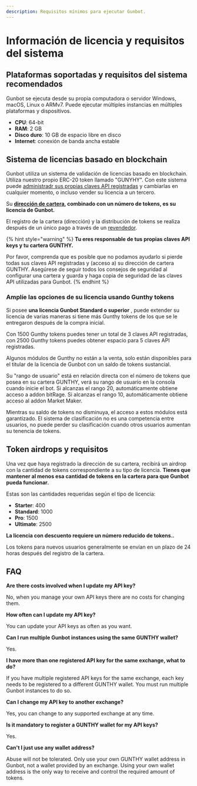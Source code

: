 ```yaml
---
description: Requisitos mínimos para ejecutar Gunbot.
---
```


# Información de licencia y requisitos del sistema

## Plataformas soportadas y requisitos del sistema recomendados

Gunbot se ejecuta desde su propia computadora o servidor Windows, macOS, Linux o ARMv7. Puede ejecutar múltiples instancias en múltiples plataformas y dispositivos.

* **CPU**: 64-bit
* **RAM**: 2 GB
* **Disco duro**: 10 GB de espacio libre en disco
* **Internet**: conexión de banda ancha estable

## Sistema de licencias basado en blockchain

Gunbot utiliza un sistema de validación de licencias basado en blockchain. Utiliza nuestro propio ERC-20 token llamado "GUNYHY". Con este sistema puede [administradr sus propias claves API registradas](../../setup-and-general-settings/profile-settings/edit-license.md) y cambiarlas en cualquier momento, o incluso vender su licencia a un tercero.

Su [**dirección de cartera**](how-to-create-a-wallet.md)**, combinado con un número de tokens, es su licencia de Gunbot.**

El registro de la cartera \(dirección\) y la distribución de tokens se realiza después de un único pago a través de un [revendedor](https://gunthy.org/resellers/).

{% hint style="warning" %}
**Tu eres responsable de tus propias claves API keys y tu cartera GUNTHY.**

Por favor, comprenda que es posible que no podamos ayudarlo si pierde todas sus claves API registradas y \(acceso a\) su dirección de cartera GUNTHY. Asegúrese de seguir todos los consejos de seguridad al configurar una cartera y guarda y haga copia de seguridad de las claves API utilizadas para Gunbot.
{% endhint %}

### Amplíe las opciones de su licencia usando Gunthy tokens

Si posee **una licencia Gunbot Standard o superior** , puede extender su licencia de varias maneras si tiene más Gunthy tokens de los que se le entregaron después de la compra inicial.

Con 1500 Gunthy tokens puedes tener un total de 3 claves API registradas, con 2500 Gunthy tokens puedes obtener espacio para 5 claves API registradas.

Algunos módulos de Gunthy no están a la venta, solo están disponibles para el titular de la licencia de Gunbot con un saldo de tokens sustancial.

Su "rango de usuario" está en relación directa con el número de tokens que posea en su cartera GUNTHY, verá su rango de usuario en la consola cuando inicie el bot. Si alcanzas el rango 20, automáticamente obtiene acceso a addon bitRage. Si alcanzas el rango 10, automáticamente obtiene acceso al addon Market Maker.

Mientras su saldo de tokens no disminuya, el acceso a estos módulos está garantizado. El sistema de clasificación no es una competencia entre usuarios, no puede perder su clasificación cuando otros usuarios aumentan su tenencia de tokens.

## Token airdrops y requisitos

Una vez que haya registrado la dirección de su cartera, recibirá un airdrop con la cantidad de tokens correspondiente a su tipo de licencia. **Tienes que mantener al menos esa cantidad de tokens en la cartera para que Gunbot pueda funcionar.**

Estas son las cantidades requeridas según el tipo de licencia:

* **Starter**: 400 
* **Standard**: 1000 
* **Pro**: 1500 
* **Ultimate**: 2500 

**La licencia con descuento requiere un número reducido de tokens..**

Los tokens para nuevos usuarios generalmente se envían en un plazo de 24 horas después del registro de la cartera.

## FAQ

**Are there costs involved when I update my API key?**

No, when you manage your own API keys there are no costs for changing them.

**How often can I update my API key?**

You can update your API keys as often as you want.

**Can I run multiple Gunbot instances using the same GUNTHY wallet?**

Yes.

**I have more than one registered API key for the same exchange, what to do?**

If you have multiple registered API keys for the same exchange, each key needs to be registered to a different GUNTHY wallet. You must run multiple Gunbot instances to do so.

**Can I change my API key to another exchange?**

Yes, you can change to any supported exchange at any time.

**Is it mandatory to register a GUNTHY wallet for my API keys?**

Yes.

**Can't I just use any wallet address?**

Abuse will not be tolerated. Only use your own GUNTHY wallet address in Gunbot, not a wallet provided by an exchange. Using your own wallet address is the only way to receive and control the required amount of tokens.

